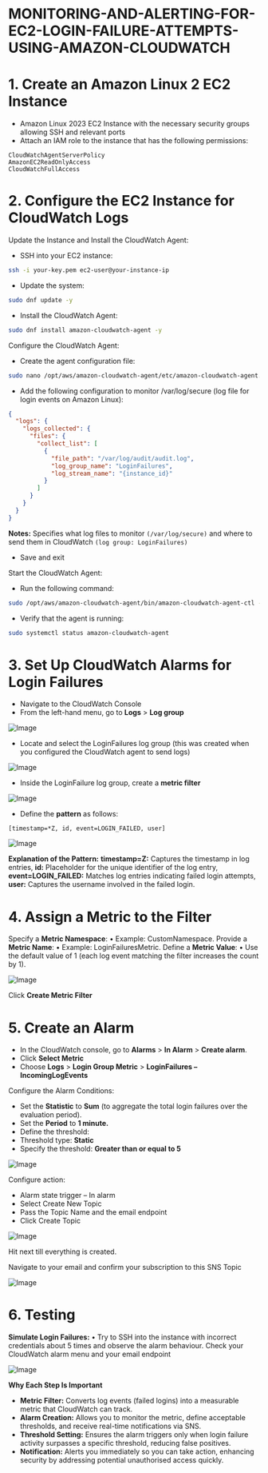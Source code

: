 # MONITORING-AND-ALERTING-FOR-EC2-LOGIN-FAILURE-ATTEMPTS-USING-AMAZON-CLOUDWATCH

# 1. Create an Amazon Linux 2 EC2 Instance
- Amazon Linux 2023 EC2 Instance with the necessary security groups allowing SSH and relevant ports
- Attach an IAM role to the instance that has the following permissions:
```
CloudWatchAgentServerPolicy
AmazonEC2ReadOnlyAccess
CloudWatchFullAccess
```

# 2. Configure the EC2 Instance for CloudWatch Logs

Update the Instance and Install the CloudWatch Agent:
- SSH into your EC2 instance:
```bash
ssh -i your-key.pem ec2-user@your-instance-ip
```
- Update the system:
```bash
sudo dnf update -y
```
- Install the CloudWatch Agent:
```bash
sudo dnf install amazon-cloudwatch-agent -y
```

Configure the CloudWatch Agent:
-	Create the agent configuration file:
```bash
sudo nano /opt/aws/amazon-cloudwatch-agent/etc/amazon-cloudwatch-agent.json
```
-	Add the following configuration to monitor /var/log/secure (log file for login events on Amazon Linux):
```json
{
  "logs": {
    "logs_collected": {
      "files": {
        "collect_list": [
          {
            "file_path": "/var/log/audit/audit.log",
            "log_group_name": "LoginFailures",
            "log_stream_name": "{instance_id}"
          }
        ]
      }
    }
  }
}

```
**Notes:** Specifies what log files to monitor ```(/var/log/secure)``` and where to send them in CloudWatch ```(log group: LoginFailures)```
-	Save and exit

Start the CloudWatch Agent:
-	Run the following command:
```bash
sudo /opt/aws/amazon-cloudwatch-agent/bin/amazon-cloudwatch-agent-ctl -a fetch-config -m ec2 -c file:/opt/aws/amazon-cloudwatch-agent/etc/amazon-cloudwatch-agent.json -s
```
-	Verify that the agent is running:
```bash
sudo systemctl status amazon-cloudwatch-agent
```

# 3. Set Up CloudWatch Alarms for Login Failures
- Navigate to the CloudWatch Console
- From the left-hand menu, go to **Logs** > **Log group**

![Image](https://github.com/user-attachments/assets/2beb83d3-7f4c-4d2a-979d-42078e9812b2)

- Locate and select the LoginFailures log group (this was created when you configured the CloudWatch agent to send logs)
  
![Image](https://github.com/user-attachments/assets/87b4c3c2-649e-4ac3-88a6-bbd0f1820601)

- Inside the LoginFailure log group, create a **metric filter**
  
![Image](https://github.com/user-attachments/assets/6e7d4ef7-22dc-41c9-b50f-1cf2e4ef1875)

- Define the **pattern** as follows:
```
[timestamp=*Z, id, event=LOGIN_FAILED, user]
```
![Image](https://github.com/user-attachments/assets/d31d51cd-ea50-445d-8805-4bef946296b8)

**Explanation of the Pattern:**
**timestamp=Z:** Captures the timestamp in log entries,
**id:** Placeholder for the unique identifier of the log entry,
**event=LOGIN_FAILED:** Matches log entries indicating failed login attempts,
**user:** Captures the username involved in the failed login.

# 4. Assign a Metric to the Filter

Specify a **Metric Namespace**:
•	Example: CustomNamespace.
Provide a **Metric Name**:
•	Example: LoginFailuresMetric.
Define a **Metric Value**:
•	Use the default value of 1 (each log event matching the filter increases the count by 1).

![Image](https://github.com/user-attachments/assets/e61f359a-1303-4148-bc9c-46cfceb697f8)

Click **Create Metric Filter**

# 5. Create an Alarm

- In the CloudWatch console, go to **Alarms** > **In Alarm** > **Create alarm**.
- Click **Select Metric**
- Choose **Logs** > **Login Group Metric** > **LoginFailures – IncomingLogEvents**

Configure the Alarm Conditions:
- Set the **Statistic** to **Sum** (to aggregate the total login failures over the evaluation period).
- Set the **Period** to **1 minute.**
-  Define the threshold:
  - Threshold type: **Static**
  - Specify the threshold: **Greater than or equal to 5**

![Image](https://github.com/user-attachments/assets/35c833f8-9120-4bf3-a6dc-566cf13d369f)

Configure action:
- Alarm state trigger – In alarm
- Select Create New Topic
- Pass the Topic Name and the email endpoint
- Click Create Topic

![Image](https://github.com/user-attachments/assets/df8d8e1b-5f92-4f5e-b579-6a35dcf276d6)

Hit next till everything is created.

Navigate to your email and confirm your subscription to this SNS Topic

![Image](https://github.com/user-attachments/assets/062466e4-cca3-4db6-8b72-aa4a4c6f91a4)

# 6. Testing 

**Simulate Login Failures:**
•	Try to SSH into the instance with incorrect credentials about 5 times and observe the alarm behaviour. Check your CloudWatch alarm menu and your email endpoint

![Image](https://github.com/user-attachments/assets/8b562eb2-e49c-4d43-9431-a3f0f2535767)




**Why Each Step Is Important**
- **Metric Filter:** Converts log events (failed logins) into a measurable metric that CloudWatch can track.
- **Alarm Creation:** Allows you to monitor the metric, define acceptable thresholds, and receive real-time notifications via SNS.
- **Threshold Setting:** Ensures the alarm triggers only when login failure activity surpasses a specific threshold, reducing false positives.
- **Notification:** Alerts you immediately so you can take action, enhancing security by addressing potential unauthorised access quickly.


